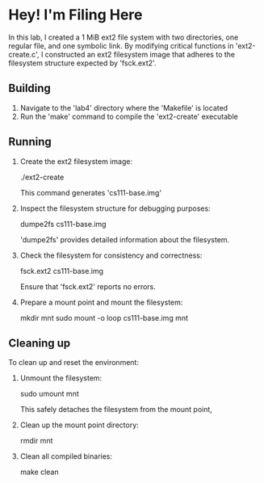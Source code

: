 # Hey! I'm Filing Here

In this lab, I created a 1 MiB ext2 file system with two directories, one regular file, and one symbolic link. By modifying critical functions in 'ext2-create.c', I constructed an ext2 filesystem image that adheres to the filesystem structure expected by 'fsck.ext2'.

## Building

1. Navigate to the 'lab4' directory where the 'Makefile' is located
2. Run the 'make' command to compile the 'ext2-create' executable

## Running

1. Create the ext2 filesystem image:

   ./ext2-create
   
   This command generates 'cs111-base.img'
   
3. Inspect the filesystem structure for debugging purposes:

   dumpe2fs cs111-base.img

   'dumpe2fs' provides detailed information about the filesystem.

4. Check the filesystem for consistency and correctness:

   fsck.ext2 cs111-base.img
   
   Ensure that 'fsck.ext2' reports no errors.

6. Prepare a mount point and mount the filesystem:

   mkdir mnt
   sudo mount -o loop cs111-base.img mnt

## Cleaning up

To clean up and reset the environment:

1. Unmount the filesystem:
   
   sudo umount mnt

   This safely detaches the filesystem from the mount point,

2. Clean up the mount point directory:

   rmdir mnt

3.  Clean all compiled binaries:

    make clean
